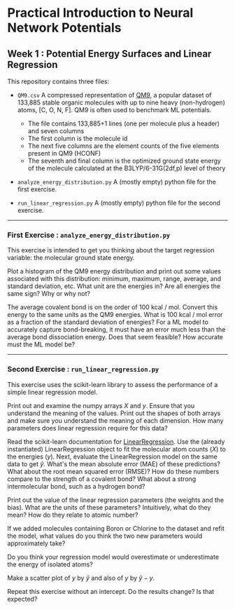 # Practical Introduction to Neural Network Potentials
## Week 1 : Potential Energy Surfaces and Linear Regression

This repository contains three files:

* `QM9.csv` A compressed representation of [QM9](https://figshare.com/collections/Quantum_chemistry_structures_and_properties_of_134_kilo_molecules/978904),
a popular dataset of 133,885 stable organic molecules with up to nine heavy (non-hydrogen) atoms, [C, O, N, F]. QM9 is often used to benchmark ML potentials.
  - The file contains 133,885+1 lines (one per molecule plus a header) and seven columns
  - The first column is the molecule id
  - The next five columns are the element counts of the five elements present in QM9 (HCONF)
  - The seventh and final column is the optimized ground state energy of the molecule calculated at the B3LYP/6-31G(2df,p) level of theory

* `analyze_energy_distribution.py` A (mostly empty) python file for the first exercise.

* `run_linear_regression.py` A (mostly empty) python file for the second exercise.

---

### First Exercise : `analyze_energy_distribution.py`

This exercise is intended to get you thinking about the target regression variable: the molecular ground state energy.

Plot a histogram of the QM9 energy distribution and print out some values associated with this distribution: minimum, maximum, range, average, and standard deviation, etc.
What unit are the energies in?
Are all energies the same sign?
Why or why not?

The average covalent bond is on the order of 100 kcal / mol.
Convert this energy to the same units as the QM9 energies.
What is 100 kcal / mol error as a fraction of the standard deviation of energies?
For a ML model to accurately capture bond-breaking, it must have an error much less than the average bond dissociation energy.
Does that seem feasible? How accurate must the ML model be?

---

### Second Exercise : `run_linear_regression.py`

This exercise uses the scikit-learn library to assess the performance of a simple linear regression model.

Print out and examine the numpy arrays $X$ and $y$. Ensure that you understand the meaning of the values. Print out the shapes of both arrays and make sure you understand the meaning of each dimension. How many parameters does linear regression require for this data?

Read the scikit-learn documentation for [LinearRegression](https://scikit-learn.org/stable/modules/generated/sklearn.linear_model.LinearRegression.html).
Use the (already instantiated) LinearRegression object to fit the molecular atom counts ($X$) to the energies ($y$).
Next, evaluate the LinearRegression model on the same data to get $\hat{y}$.
What's the mean absolute error (MAE) of these predictions? What about the root mean squared error (RMSE)?
How do these numbers compare to the strength of a covalent bond? What about a strong intermolecular bond, such as a hydrogen bond?

Print out the value of the linear regression parameters (the weights and the bias).
What are the units of these parameters?
Intuitively, what do they mean? 
How do they relate to atomic number?

If we added molecules containing Boron or Chlorine to the dataset and refit the model, what values do you think the two new parameters would approximately take?

Do you think your regression model would overestimate or underestimate the energy of isolated atoms?

Make a scatter plot of $y$ by $\hat{y}$ and also of $y$ by $\hat{y} - y$.

Repeat this exercise without an intercept. Do the results change? Is that expected?

